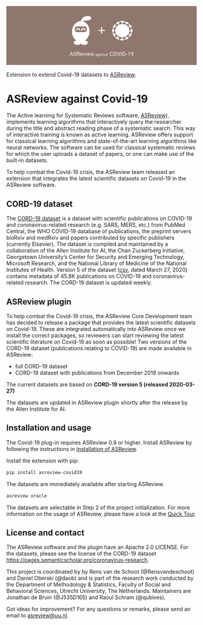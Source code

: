![ASReview for COVID19](https://github.com/asreview/asreview/blob/master/images/intro-covid19-small.png?raw=true)

Extension to extend Covid-19 datasets to [ASReview](https://github.com/asreview/asreview).

# ASReview against Covid-19
The Active learning for Systematic Reviews software, [ASReview](https://github.com/asreview/asreview)), implements learning algorithms that interactively query the researcher during the title and abstract reading phase of a systematic search. This way of interactive training is known as active learning. ASReview offers support for classical learning algorithms and state-of-the-art learning algorithms like neural networks. The software can be used for classical systematic reviews for which the user uploads a dataset of papers, or one can make use of the built-in datasets. 

To help combat the Covid-19 crisis, the ASReview team released an extension that integrates the latest scientific datasets on Covid-19 in the ASReview software.

## CORD-19 dataset
The [CORD-19 dataset](https://pages.semanticscholar.org/coronavirus-research) is a dataset with scientific publications on COVID-19 and coronavirus-related research (e.g. SARS, MERS, etc.) from PubMed Central, the WHO COVID-19 database of publications, the preprint servers bioRxiv and medRxiv and papers contributed by specific publishers (currently Elsevier). The dataset is compiled and maintained by a collaboration of the Allen Institute for AI, the Chan Zuckerberg Initiative, Georgetown University’s Center for Security and Emerging Technology, Microsoft Research, and the National Library of Medicine of the National Institutes of Health. Version 5 of the dataset ([csv](https://ai2-semanticscholar-cord-19.s3-us-west-2.amazonaws.com/2020-03-27/metadata.csv), dated March 27, 2020) contains metadata of 45.8K publications on COVID-19 and coronavirus-related research. The CORD-19 dataset is updated weekly. 

## ASReview plugin

To help combat the Covid-19 crisis, the ASReview Core Development team has decided to release a package that provides the latest scientific datasets on Covid-19. These are integrated automatically into ASReview once we install the correct packages, so reviewers can start reviewing the latest scientific literature on Covid-19 as soon as possible!
Two versions of the CORD-19 dataset (publications relating to COVID-19) are made available in ASReview: 

- full CORD-19 dataset
- CORD-19 dataset with publications from December 2019 onwards

The current datasets are based on **CORD-19 version 5 (released 2020-03-27)**

The datasets are updated in ASReview plugin shortly after the release by the Allen Institute for AI. 

## Installation and usage

The Covid-19 plug-in requires ASReview 0.8 or higher. Install ASReview by following the instructions in [Installation of ASReview](https://asreview.readthedocs.io/en/latest/installation.html). 

Install the extension with pip:

```bash
pip install asreview-covid19
```

The datasets are immediately available after starting ASReview. 

```bash
asreview oracle
```

The datasets are selectable in Step 2 of the project initialization. For more information on the usage of ASReview, please have a look at the [Quick Tour](https://asreview.readthedocs.io/en/latest/quicktour.html). 

## License and contact

The ASReview software and the plugin have an Apache 2.0 LICENSE. For the datasets, please see the license of the CORD-19 dataset https://pages.semanticscholar.org/coronavirus-research. 

This project is coordinated by by Rens van de Schoot (@Rensvandeschoot) and Daniel Oberski (@daob) and is part of the research work conducted by the Department of Methodology & Statistics, Faculty of Social and Behavioral Sciences, Utrecht University, The Netherlands. Maintainers are Jonathan de Bruin (@J535D165) and Raoul Schram (@qubixes).

Got ideas for improvement? For any questions or remarks, please send an email to asreview@uu.nl.
